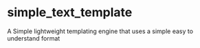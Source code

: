 # simple_text_template
A Simple lightweight templating engine that uses a simple easy to understand format
